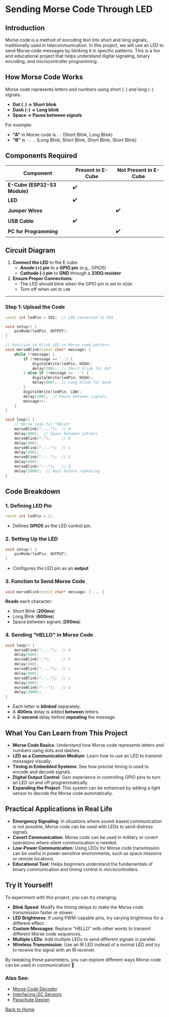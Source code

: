 # **Sending Morse Code Through LED**

## **Introduction**
Morse code is a method of encoding text into short and long signals, traditionally used in telecommunication. In this project, we will use an LED to send Morse code messages by blinking it in specific patterns. This is a fun and educational project that helps understand digital signaling, binary encoding, and microcontroller programming.


## **How Morse Code Works**
Morse code represents letters and numbers using short (`.`) and long (`-`) signals.

- **Dot (`.`) → Short blink**
- **Dash (`-`) → Long blink**
- **Space → Pause between signals**

For example:
- **"A"** in Morse code is `.-` (Short Blink, Long Blink)
- **"B"** is `-...` (Long Blink, Short Blink, Short Blink, Short Blink)

## **Components Required**

| Component                   | Present in E-Cube | Not Present in E-Cube |
|-----------------------------|-------------------|-----------------------|
| **E-Cube (ESP32-S3 Module)**| ✔️                |                       |
|**LED**|✔️||
|**Jumper Wires**||✔️|
| **USB Cable**              |            ✔️       |                     |
| **PC for Programming** ||✔️|


## **Circuit Diagram**
1. **Connect the LED** to the E cube:
   - **Anode (+) pin** to a **GPIO pin** (e.g., GPIO5)
   - **Cathode (-) pin** to **GND** through a **330Ω resistor**
2. **Ensure Proper Connections**:
   - The LED should blink when the GPIO pin is set to `HIGH`
   - Turn off when set to `LOW`


---

### **Step 1: Upload the Code**
```cpp
const int ledPin = IO1;  // LED connected to IO1

void setup() {
    pinMode(ledPin, OUTPUT);
}

// Function to blink LED in Morse code pattern
void morseBlink(const char* message) {
    while (*message) {
        if (*message == '.') {
            digitalWrite(ledPin, HIGH);
            delay(200);  // Short blink for dot
        } else if (*message == '-') {
            digitalWrite(ledPin, HIGH);
            delay(600);  // Long blink for dash
        }
        digitalWrite(ledPin, LOW);
        delay(200);  // Pause between signals
        message++;
    }
}

void loop() {
    // Morse code for "HELLO"
    morseBlink("....");  // H
    delay(400);  // Space between letters
    morseBlink(".");     // E
    delay(400);
    morseBlink(".-..");  // L
    delay(400);
    morseBlink(".-..");  // L
    delay(400);
    morseBlink("---");   // O
    delay(2000);  // Wait before repeating
}
```

## **Code Breakdown**
### 1. Defining LED Pin 

```cpp
const int ledPin = 1;
```
- Defines **GPIO5** as the LED control pin.

### 2. Setting Up the LED
```cpp
void setup() {
    pinMode(ledPin, OUTPUT);
}

```
- Configures the LED pin as an **output**

### 3. Function to Send Morse Code
```cpp
void morseBlink(const char* message) { ... }

```
**Reads** each character:
- Short Blink (**200ms**)
- Long Blink (**600ms**)
- Space between signals (**200ms**)

### 4. Sending "HELLO" in Morse Code
```cpp
void loop() {
    morseBlink("....");  // H
    delay(400);  
    morseBlink(".");     // E
    delay(400);
    morseBlink(".-..");  // L
    delay(400);
    morseBlink(".-..");  // L
    delay(400);
    morseBlink("---");   // O
    delay(2000);
}

```
- Each letter is **blinked** separately.
- A **400ms** delay is added **between** letters.
- A **2-second** delay before **repeating** the message.

## What You Can Learn from This Project

- **Morse Code Basics**: Understand how Morse code represents letters and numbers using dots and dashes.
- **LED as a Communication Medium**: Learn how to use an LED to transmit messages visually.
- **Timing in Embedded Systems**: See how precise timing is used to encode and decode signals.
- **Digital Output Control**: Gain experience in controlling GPIO pins to turn an LED on and off programmatically.
- **Expanding the Project**: This system can be enhanced by adding a light sensor to decode the Morse code automatically.

## Practical Applications in Real Life

- **Emergency Signaling**: In situations where sound-based communication is not possible, Morse code can be used with LEDs to send distress signals.
- **Covert Communication**: Morse code can be used in military or covert operations where silent communication is needed.
- **Low-Power Communication**: Using LEDs for Morse code transmission can be useful in power-sensitive environments, such as space missions or remote locations.
- **Educational Tool**: Helps beginners understand the fundamentals of binary communication and timing control in microcontrollers.

## Try It Yourself!

To experiment with this project, you can try changing:

- **Blink Speed**: Modify the timing delays to make the Morse code transmission faster or slower.
- **LED Brightness**: If using PWM-capable pins, try varying brightness for a different effect.
- **Custom Messages**: Replace "HELLO" with other words to transmit different Morse code sequences.
- **Multiple LEDs**: Add multiple LEDs to send different signals in parallel.
- **Wireless Transmission**: Use an IR LED instead of a normal LED and try to receive the signal with an IR receiver.

By tweaking these parameters, you can explore different ways Morse code can be used in communication! 🚀

### Also See:

- [Morse Code Decoder](/en/experiments/morsecodenlight/morse_ldr_decoder.md)
- [Interfacing I2C Sensors](/en/experiments/gpiosensor/i2c_communication.md)  
- [Parachute Design](/en/experiments/envnphysics/parachute_design)

[Back to Home](./index.md)